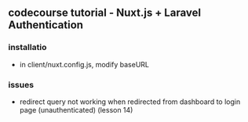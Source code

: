 ## codecourse tutorial - Nuxt.js + Laravel Authentication

### installatio
* in client/nuxt.config.js, modify baseURL

### issues
* redirect query not working when redirected from dashboard to login page (unauthenticated) (lesson 14)
